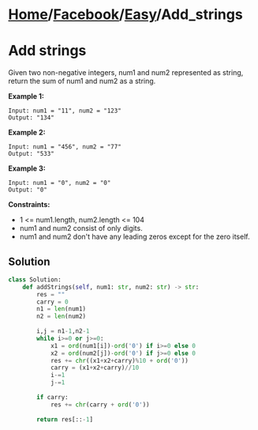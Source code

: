 # [Home](./../..)/[Facebook](./..)/[Easy](./)/Add_strings
<h1>Add strings</h1>

<p>
Given two non-negative integers, num1 and num2 represented as string, return the sum of num1 and num2 as a string.

</p>

<b>Example 1:</b>

    Input: num1 = "11", num2 = "123"
    Output: "134"
    
<b>Example 2:</b>

    Input: num1 = "456", num2 = "77"
    Output: "533"
    
<b>Example 3:</b>

    Input: num1 = "0", num2 = "0"
    Output: "0"

<b>Constraints:</b>

- 1 <= num1.length, num2.length <= 104
- num1 and num2 consist of only digits.
- num1 and num2 don't have any leading zeros except for the zero itself.

<h2>Solution</h2>

```python
class Solution:
    def addStrings(self, num1: str, num2: str) -> str:
        res = ""
        carry = 0
        n1 = len(num1)
        n2 = len(num2)
        
        i,j = n1-1,n2-1
        while i>=0 or j>=0:
            x1 = ord(num1[i])-ord('0') if i>=0 else 0
            x2 = ord(num2[j])-ord('0') if j>=0 else 0
            res += chr((x1+x2+carry)%10 + ord('0'))
            carry = (x1+x2+carry)//10
            i-=1
            j-=1
        
        if carry:
            res += chr(carry + ord('0'))
            
        return res[::-1]
```
